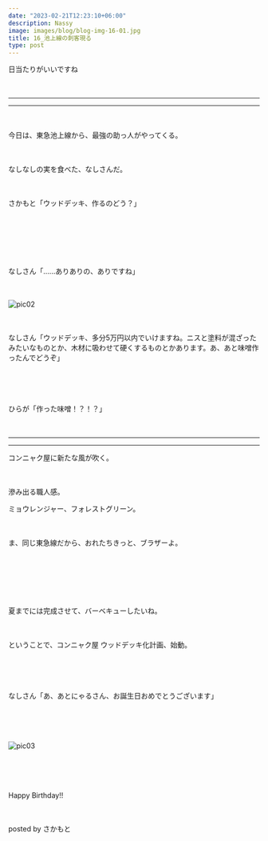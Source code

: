 ```yaml
---
date: "2023-02-21T12:23:10+06:00"
description: Nassy
image: images/blog/blog-img-16-01.jpg
title: 16_池上線の刺客現る
type: post
---
```



日当たりがいいですね

　

------
------
　

今日は、東急池上線から、最強の助っ人がやってくる。

　

なしなしの実を食べた、なしさんだ。

　

さかもと「ウッドデッキ、作るのどう？」

　


　


　

なしさん「......ありありの、ありですね」

　

![pic02](https://mrunadon.github.io/caffeproject/images/blog/blog-img-16-03.jpg)

　

なしさん「ウッドデッキ、多分5万円以内でいけますね。ニスと塗料が混ざったみたいなものとか、木材に吸わせて硬くするものとかあります。あ、あと味噌作ったんでどうぞ」

　




　

ひらが「作った味噌！？！？」

　

------
------



コンニャク屋に新たな風が吹く。

　


滲み出る職人感。

ミョウレンジャー、フォレストグリーン。

　

ま、同じ東急線だから、おれたちきっと、ブラザーよ。

　


　


　

夏までには完成させて、バーベキューしたいね。

　

ということで、コンニャク屋 ウッドデッキ化計画、始動。


　　



　　

なしさん「あ、あとにゃるさん、お誕生日おめでとうございます」


　

　


![pic03](https://mrunadon.github.io/caffeproject/images/blog/blog-img-16-02.jpg)

　

　


Happy Birthday!!

　

posted by さかもと